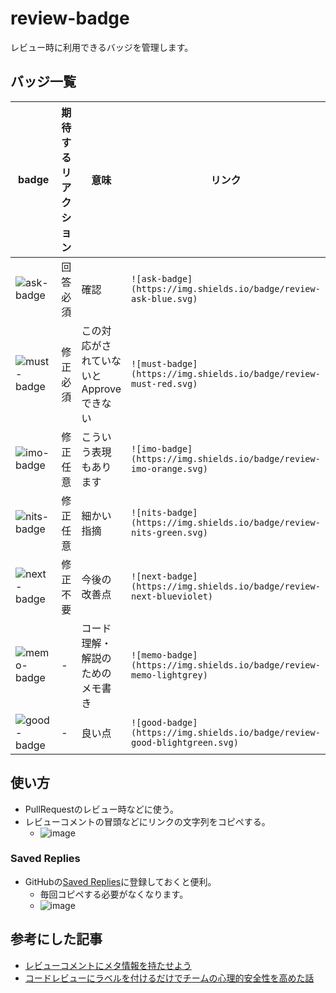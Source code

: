 # review-badge

レビュー時に利用できるバッジを管理します。

## バッジ一覧

| badge | 期待するリアクション | 意味 | リンク |
| --- | --- | --- | --- |
| ![ask-badge](https://img.shields.io/badge/review-ask-blue.svg) | 回答必須 | 確認 | `![ask-badge](https://img.shields.io/badge/review-ask-blue.svg)` |
| ![must-badge](https://img.shields.io/badge/review-must-red.svg) | 修正必須 | この対応がされていないと Approve できない | `![must-badge](https://img.shields.io/badge/review-must-red.svg)` |
| ![imo-badge](https://img.shields.io/badge/review-imo-orange.svg) | 修正任意 | こういう表現もあります | `![imo-badge](https://img.shields.io/badge/review-imo-orange.svg)` |
| ![nits-badge](https://img.shields.io/badge/review-nits-green.svg) | 修正任意 | 細かい指摘 | `![nits-badge](https://img.shields.io/badge/review-nits-green.svg)` |
| ![next-badge](https://img.shields.io/badge/review-next-blueviolet) | 修正不要 | 今後の改善点 | `![next-badge](https://img.shields.io/badge/review-next-blueviolet)` |
| ![memo-badge](https://img.shields.io/badge/review-memo-lightgrey) | - | コード理解・解説のためのメモ書き | `![memo-badge](https://img.shields.io/badge/review-memo-lightgrey)` |
| ![good-badge](https://img.shields.io/badge/review-good-blightgreen.svg) | - | 良い点 | `![good-badge](https://img.shields.io/badge/review-good-blightgreen.svg)` |

## 使い方

- PullRequestのレビュー時などに使う。
- レビューコメントの冒頭などにリンクの文字列をコピぺする。
  - ![image](https://github.com/user-attachments/assets/6ac5ccfe-44d2-410a-afb5-0473b46328e3)

### Saved Replies

- GitHubの[Saved Replies](https://docs.github.com/ja/get-started/writing-on-github/working-with-saved-replies/creating-a-saved-reply)に登録しておくと便利。
  - 毎回コピペする必要がなくなります。
  - ![image](https://github.com/user-attachments/assets/62026718-b05e-4ecb-9584-94e2cb8cf834)

## 参考にした記事

- [レビューコメントにメタ情報を持たせよう](https://zenn.dev/yumemi_inc/articles/review-badge)
- [コードレビューにラベルを付けるだけでチームの心理的安全性を高めた話](https://zenn.dev/hacobell_dev/articles/code-review-comment-prefix)
